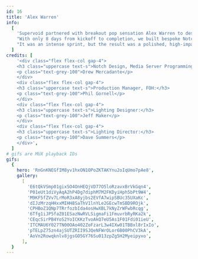 ```yaml
---
id: 16
title: 'Alex Warren'
info:
  [
    'Supervoid partnered with breakout pop sensation Alex Warren to design a full visual package for his rapidly escalating headline shows. Going from 300-cap rooms to 10,000-seat venues in just a matter of months, Alex needed a stage production that could scale with his meteoric rise—and fast.',
    "With only 8 days from kickoff to completion, we built bespoke Notch-driven visuals for 12 songs, each one designed to amplify the emotional arc and aesthetic of Alex's performance. We treated live camera shots in real time, transforming them into stylized vignettes that expanded each song's world, giving fans a cinematic experience in every venue.",
    "It was an intense sprint, but the result was a polished, high-impact visual show that matched the energy and ambition of one of pop's fastest-rising stars.",
  ]
credits: [
    '<div class="flex flex-col gap-4">
    <h3 class="uppercase text-s">Notch Design, Media Server Programming:</h3>
    <p class="text-grey-100">Drew Mercadante</p>
    </div>
    <div class="flex flex-col gap-4">
    <h3 class="uppercase text-s">Production Manager, FOH:</h3>
    <p class="text-grey-100">Phil Gornell</p>
    </div>
    <div class="flex flex-col gap-4">
    <h3 class="uppercase text-s">Lighting Designer:</h3>
    <p class="text-grey-100">Jeff Maker</p>
    </div>
    <div class="flex flex-col gap-4">
    <h3 class="uppercase text-s">Lighting Director:</h3>
    <p class="text-grey-100">Dave Summers</p>
    </div>',
  ]
# gifs are MUX playback IDs
gifs:
  {
    hero: 'RnGnKNEGfIM8yv1hxON1OPoZKTAKYnu2oIqUmo7pAe8',
    gallery:
      [
        'E6tQkVSmp01gixSO4OnHEQjVD77O5loRzavxBrVkGqn4',
        'P01eUt1diVyAqA2hP4Dg7diphM7M2FKDyiHph5bPt9W4',
        'M9KF5fZVv7LrMoR3xA8yjbs2EVfA7wipSBUc35UXaKc',
        'dIJzMrzqHHxxMIHH8SaThV1lnYLe2GEcwTmSBD9ROjk',
        'CPHBoZ1QNp7TRrfozbIda4osHwXBL7kNyZrWFwbRcqg',
        '6Tfg1iJP5faZ01ESazNwRVLSigmaFi1FmuvrbRyRKa2k',
        'CEqcSirPB4YoS2YoICKKzTvoAkQ7eU5As1F01Fdi01ieU',
        'ITCMAU6Y027TN00OAo402ZoFzarL3w4IXw01TBBxl8rIxIo',
        'pTELpZ75zn4ajSUTZRII9SJQeNFWrOLor6B00PhCV3kA',
        'AoVn2Rowqknlv8jgsGO5GY76Su013zpZg5H2Myeipyxo',
      ],
  }
---
```

